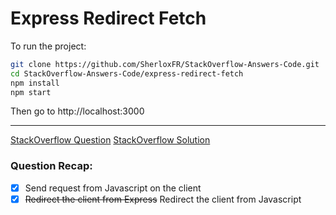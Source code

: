 # Express Redirect Fetch

To run the project:
```bash
git clone https://github.com/SherloxFR/StackOverflow-Answers-Code.git
cd StackOverflow-Answers-Code/express-redirect-fetch
npm install
npm start
```

Then go to http://localhost:3000

-------------------------

[StackOverflow Question](https://stackoverflow.com/questions/56089017/how-not-to-send-back-a-response-to-ajax-post-call-in-node-js)
[StackOverflow Solution](https://stackoverflow.com/questions/56089017/how-not-to-send-back-a-response-to-ajax-post-call-in-node-js/56090188#56090188)

### Question Recap:
- [x] Send request from Javascript on the client
- [x] ~~Redirect the client from Express~~ Redirect the client from Javascript
